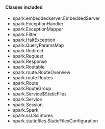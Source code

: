 #### Classes included
- spark.embeddedserver.EmbeddedServer
- spark.ExceptionHandler
- spark.ExceptionMapper
- spark.Filter
- spark.HaltException
- spark.QueryParamsMap
- spark.Redirect
- spark.Request
- spark.Response
- spark.Routable
- spark.route.RouteOverview
- spark.route.Routes
- spark.Route
- spark.RouteGroup
- spark.Service$StaticFiles
- spark.Service
- spark.Session
- spark.Spark
- spark.ssl.SslStores
- spark.staticfiles.StaticFilesConfiguration
